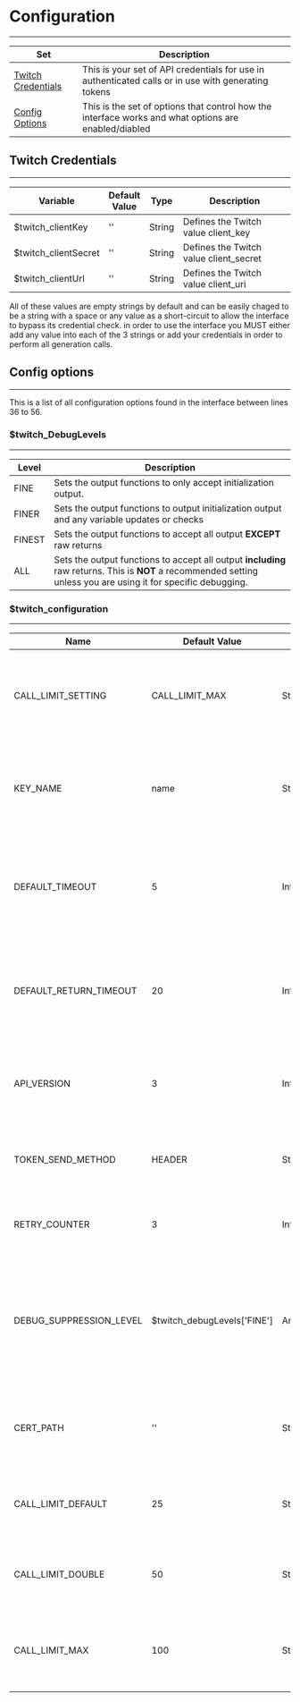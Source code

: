 # Configuration  

***  

| Set | Description |
| --- | ----------- |
| [Twitch Credentials](https://github.com/IBurn36360/Twitch_Interface/blob/master/configuration.md#twitch-credentials) | This is your set of API credentials for use in authenticated calls or in use with generating tokens |
| [Config Options](https://github.com/IBurn36360/Twitch_Interface/blob/master/configuration.md#config-options) | This is the set of options that control how the interface works and what options are enabled/diabled |


## Twitch Credentials

***  

<table>
    <thead>
        <tr>
            <th>Variable</th>
            <th>Default Value</th>
            <th width=50>Type</th>
            <th width=100%>Description</th>
        </tr>
    </thead>
    <tbody>
        <tr>
            <td>$twitch_clientKey</td>
            <td>''</td>
            <td>String</td>
            <td>Defines the Twitch value client_key</td>
        </tr>
        <tr>
            <td>$twitch_clientSecret</td>
            <td>''</td>
            <td>String</td>
            <td>Defines the Twitch value client_secret</td>
        </tr>
        <tr>
            <td>$twitch_clientUrl</td>
            <td>''</td>
            <td>String</td>
            <td>Defines the Twitch value client_uri</td>
        </tr>
    </tbody>
</table>

All of these values are empty strings by default and can be easily chaged to be a string with a space or any value as a short-circuit to allow the interface to bypass its credential check.  in order to use the interface you MUST either add any value into each of the 3 strings or add your credentials in order to perform all generation calls.

## Config options

***  

This is a list of all configuration options found in the interface between lines 36 to 56.  

### $twitch_DebugLevels

***  

<table>
    <thead>
        <tr>
            <th>Level</th>
            <th width=100%>Description</th>
        </tr>
    </thead>
    <tbody>
        <tr>
            <td>FINE</td>
            <td>Sets the output functions to only accept initialization output.</td>
        </tr>
        <tr>
            <td>FINER</td>
            <td>Sets the output functions to output initialization output and any variable updates or checks</td>
        </tr>
        <tr>
            <td>FINEST</td>
            <td>Sets the output functions to accept all output <b>EXCEPT</b> raw returns</td>
        </tr>
        <tr>
            <td>ALL</td>
            <td>Sets the output functions to accept all output <b>including</b> raw returns.  This is <b>NOT</b> a recommended setting unless you are using it for specific debugging.</td>
        </tr>
    </tbody>
</table>

### $twitch_configuration  

***  

<table>
    <thead>
        <tr>
            <th>Name</th>
            <th>Default Value</th>
            <th width="50">Type</th>
            <th width=100%>Description</th>
        </tr>
    </thead>
    <tbody>
        <tr>
            <td>CALL_LIMIT_SETTING</td>
            <td>CALL_LIMIT_MAX</td>
            <td>String</td>
            <td>Set limit for the number of returns in one call, used to seperate calls out into segments of a specified length.  Accepted values are <code>CALL_LIMIT_DEFAULT</code>, <code>CALL_LIMIT_DOUBLE</code> and <code>CALL_LIMIT_MAX</code>.</td>
        </tr>
        <tr>
            <td>KEY_NAME</td>
            <td>name</td>
            <td>String</td>
            <td>This sets the interface keys to either <code>name</code> or <code>display_name</code>, or even any key that you wish the interface to use.  It is safer to use <code>name</code> as your key as this is a static key to use and needs to be change by a Twitch staff member.</td>
        </tr>
        <tr>
            <td>DEFAULT_TIMEOUT</td>
            <td>5</td>
            <td>Integer</td>
            <td>This sets the default time, in seconds, to await for a successful connection to the Twitch Kraken API servers.  This does not affect how long the interface will await to finish recieving data from Twitch, only the time to establish a connection.</td>
        </tr>
        <tr>
            <td>DEFAULT_RETURN_TIMEOUT</td>
            <td>20</td>
            <td>Integer</td>
            <td>This sets the default time, in seconds, to wait to finish downloading data from thw Twitch Kraken API servers.  This does not affect how long the interface will await for a connection to the Twitch servers, only how long it will wait while recieving data.</td>
        </tr>
        <tr>
            <td>API_VERSION</td>
            <td>3</td>
            <td>Integer</td>
            <td>This sets what version of the API to use from the Twitch Kraken API servers.  This is set in the header and can affect returns.  Currently ONLY tested with V3, but will soon accept all V2 calls as well.</td>
        </tr>
        <tr>
            <td>TOKEN_SEND_METHOD</td>
            <td>HEADER</td>
            <td>String</td>
            <td>This sets how an OAuth token is sent to validate authenticated calls.  Accepts either <code>HEADER</code> or <code>QUERY</code>.  It is recommended that you always use <code>HEADER</code>.</td>
        </tr>
        <tr>
            <td>RETRY_COUNTER</td>
            <td>3</td>
            <td>Integer</td>
            <td>This sets how many times the interface will attemppt tp rety a call in iteration before giving up.  This will accept any integer.</td>
        </tr>
        <tr>
            <td>DEBUG_SUPPRESSION_LEVEL</td>
            <td>$twitch_debugLevels['FINE']</td>
            <td>Array[Key]</td>
            <td>This sets what debug suppression level that the interface will use when checking what output is passed to the user defined functions.  This accepts one of four values: <code>$twitch_debugLevels['FINE']</code>, <code>$twitch_debugLevels['FINER']</code>, <code>$twitch_debugLevels['FINEST']</code> and <code>$twitch_debugLevels['ALL']</code></td>
        </tr>
        <tr>
            <td>CERT_PATH</td>
            <td>''</td>
            <td>String</td>
            <td>This sets the path to your supplied certificate, either self-signed or corperate signed.  When this is set, changes ALL cURL calls to use true HTTPS and will validate self and peer.</td>
        </tr>        
        <tr>
            <td>CALL_LIMIT_DEFAULT</td>
            <td>25</td>
            <td>String</td>
            <td>This sets the upper limit of any single call to 25.  This is a value that should <b>NOT</b> be changed under any circumstances unless you know how Twitch handles its limits.</td>
        </tr>
        <tr>
            <td>CALL_LIMIT_DOUBLE</td>
            <td>50</td>
            <td>String</td>
            <td>This sets the upper limit of any single call to 50.  This is a value that should <b>NOT</b> be changed under any circumstances unless you know how Twitch handles its limits.</td>
        </tr>
        <tr>
            <td>CALL_LIMIT_MAX</td>
            <td>100</td>
            <td>String</td>
            <td>This sets the upper limit of any single call to 100.  This is a value that should <b>NOT</b> be changed under any circumstances unless you know how Twitch handles its limits.</td>
        </tr>
    </tbody>
</table>
